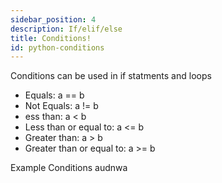 ```yaml
---
sidebar_position: 4
description: If/elif/else
title: Conditions!
id: python-conditions
---
```


Conditions can be used in if statments and loops

- Equals: a == b
- Not Equals: a != b
- ess than: a < b
- Less than or equal to: a <= b
- Greater than: a > b
- Greater than or equal to: a >= b

Example Conditions
audnwa